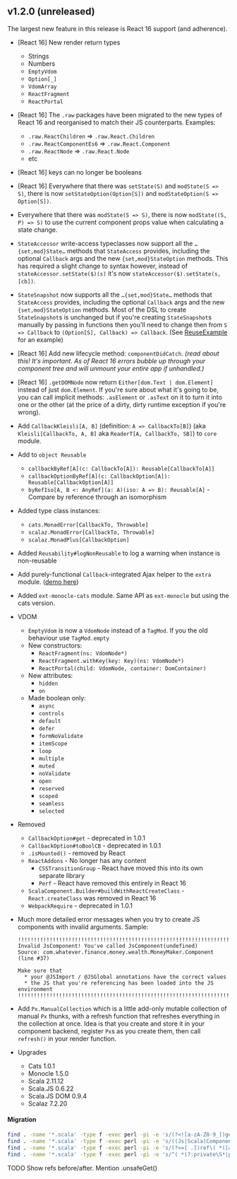 ## v1.2.0 (unreleased)

The largest new feature in this release is React 16 support (and adherence).

* [React 16] New render return types
  * Strings
  * Numbers
  * `EmptyVdom`
  * `Option[_]`
  * `VdomArray`
  * `ReactFragment`
  * `ReactPortal`

* [React 16] The `.raw` packages have been migrated to the new types of React 16 and reorganised to match their JS counterparts.
  Examples:
  * `.raw.ReactChildren` => `.raw.React.Children`
  * `.raw.ReactComponentEs6` => `.raw.React.Component`
  * `.raw.ReactNode` => `.raw.React.Node`
  * etc

* [React 16] keys can no longer be booleans

* [React 16] Everywhere that there was `setState(S)` and `modState(S => S)`, there is now
  `setStateOption(Option[S])` and `modStateOption(S => Option[S])`.

* Everywhere that there was `modState(S => S)`, there is now `modState((S, P) => S)`
  to use the current component props value when calculating a state change.

* `StateAccessor` write-access typeclasses now support all the `…{set,mod}State…` methods that `StateAccess` provides,
  including the optional `Callback` args and the new `{set,mod}StateOption` methods.
  This has required a slight change to syntax however, instead of `stateAccessor.setState($)(s)`
  it's now `stateAccessor($).setState(s, [cb])`.

* `StateSnapshot` now supports all the `…{set,mod}State…` methods that `StateAccess` provides,
  including the optional `Callback` args and the new `{set,mod}StateOption` methods.
  Most of the DSL to create `StateSnapshot`s is unchanged but if you're creating `StateSnapshot`s manually by passing in
  functions then you'll need to change then from `S => Callback` to `(Option[S], Callback) => Callback`.
  (See [ReuseExample](https://japgolly.github.io/scalajs-react/#examples/reusability) for an example)

* [React 16] Add new lifecycle method: `componentDidCatch`.
  *(read about this! It's important. As of React 16 errors bubble up through your component tree
  and will unmount your entire app if unhandled.)*

* [React 16] `.getDOMNode` now return `Either[dom.Text | dom.Element]` instead of just `dom.Element`.
  If you're sure about what it's going to be, you can call implicit methods: `.asElement` or `.asText` on it
  to turn it into one or the other (at the price of a dirty, dirty runtime exception if you're wrong).

* Add `CallbackKleisli[A, B]`
  (definition: `A => CallbackTo[B]`)
  (aka `Kleisli[CallbackTo, A, B]` aka `ReaderT[A, CallbackTo, SB]`)
  to `core` module.

* Add to `object Reusable`
  * `callbackByRef[A](c: CallbackTo[A]): Reusable[CallbackTo[A]]`
  * `callbackOptionByRef[A](c: CallbackOption[A]): Reusable[CallbackOption[A]]`
  * `byRefIso[A, B <: AnyRef](a: A)(iso: A => B): Reusable[A]` - Compare by reference through an isomorphism

* Added type class instances:
  * `cats.MonadError[CallbackTo, Throwable]`
  * `scalaz.MonadError[CallbackTo, Throwable]`
  * `scalaz.MonadPlus[CallbackOption]`

* Added `Reusability#logNonReusable` to log a warning when instance is non-reusable

* Add purely-functional `Callback`-integrated Ajax helper to the `extra` module.
  ([demo here](https://japgolly.github.io/scalajs-react/#examples/ajax))

* Added `ext-monocle-cats` module. Same API as `ext-monocle` but using the cats version.

* VDOM
  * `EmptyVdom` is now a `VdomNode` instead of a `TagMod`. If you the old behaviour use `TagMod.empty`
  * New constructors:
    * `ReactFragment(ns: VdomNode*)`
    * `ReactFragment.withKey(key: Key)(ns: VdomNode*)`
    * `ReactPortal(child: VdomNode, container: DomContainer)`
  * New attributes:
    * `hidden`
    * `on`
  * Made boolean only:
    * `async`
    * `controls`
    * `default`
    * `defer`
    * `formNoValidate`
    * `itemScope`
    * `loop`
    * `multiple`
    * `muted`
    * `noValidate`
    * `open`
    * `reserved`
    * `scoped`
    * `seamless`
    * `selected`

* Removed
  * `CallbackOption#get` - deprecated in 1.0.1
  * `CallbackOption#toBoolCB` - deprecated in 1.0.1
  * `.isMounted()` - removed by React
  * `ReactAddons` - No longer has any content
    * `CSSTransitionGroup` - React have moved this into its own separate library
    * `Perf` - React have removed this entirely in React 16
  * `ScalaComponent.Builder#buildWithReactCreateClass` - `React.createClass` was removed in React 16
  * `WebpackRequire` - deprecated in 1.0.1

* Much more detailed error messages when you try to create JS components with invalid arguments. Sample:

  ```
  !!!!!!!!!!!!!!!!!!!!!!!!!!!!!!!!!!!!!!!!!!!!!!!!!!!!!!!!!!!!!!!!!!!!!!!!!!!!!!!!
  Invalid JsComponent! You've called JsComponent(undefined)
  Source: com.whatever.finance.money.wealth.MoneyMaker.Component (line #37)

  Make sure that
    * your @JSImport / @JSGlobal annotations have the correct values
    * the JS that you're referencing has been loaded into the JS environment
  !!!!!!!!!!!!!!!!!!!!!!!!!!!!!!!!!!!!!!!!!!!!!!!!!!!!!!!!!!!!!!!!!!!!!!!!!!!!!!!!
  ```

* Add `Px.ManualCollection` which is a little add-only mutable collection of manual `Px` thunks, with a refresh function
  that refreshes everything in the collection at once.
  Idea is that you create and store it in your component backend, register `Px`s as you create them, then call
  `refresh()` in your render function.

* Upgrades
  * Cats 1.0.1
  * Monocle 1.5.0
  * Scala 2.11.12
  * Scala.JS 0.6.22
  * Scala.JS DOM 0.9.4
  * Scalaz 7.2.20

#### Migration

```sh
find . -name '*.scala' -type f -exec perl -pi -e 's/(?<![a-zA-Z0-9_])getDOMNode(?![a-zA-Z0-9_])(?![. ]dom(?:as|To)Html)(?![. ]domCast)/getDOMNode.asElement/g' {} +
find . -name '*.scala' -type f -exec perl -pi -e 's/((Js|Scala)Component)[ .]+mutableRefTo/Ref.to$1/g' {} +
find . -name '*.scala' -type f -exec perl -pi -e 's/(?<=[ .])ref\( *([a-zA-Z0-9_]+) += +_ *\)/withRef($1)/g' {} +
find . -name '*.scala' -type f -exec perl -pi -e 's/^( *(?:private\S*|protected)? +)var +([a-zA-Z0-9_]+) *: *(((html|svg|dom)\.|(HTML|SVG))[a-zA-Z0-9_.]+) += +_ *$/$1val $2 = Ref[$3]/' {} +
```

TODO Show refs before/after. Mention .unsafeGet()